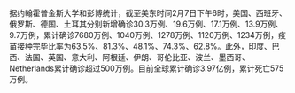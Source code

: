 据约翰霍普金斯大学和彭博统计，截至美东时间2月7日下午6时，美国、西班牙、俄罗斯、德国、土耳其分别新增确诊30.3万例、19.6万例、17.1万例、13.9万例、9.7万例，累计确诊7680万例、1040万例、1278万例、1120万例、1234万例，疫苗接种完毕比率为63.5%、81.3%、48.1%、74.3%、62.8%。此外，印度、巴西、法国、英国、意大利、阿根廷、伊朗、哥伦比亚、波兰、墨西哥、Netherlands累计确诊超过500万例。目前全球累计确诊3.97亿例，累计死亡575万例。